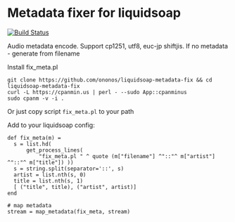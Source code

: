 # Metadata fixer for liquidsoap

[![Build Status][travis-image]][travis-url]

Audio metadata encode.
Support cp1251, utf8, euc-jp shiftjis.
If no metadata - generate from filename



Install fix_meta.pl

```shell
git clone https://github.com/ononos/liquidsoap-metadata-fix && cd liquidsoap-metadata-fix
curl -L https://cpanmin.us | perl - --sudo App::cpanminus
sudo cpanm -v -i .
```

Or just copy script `fix_meta.pl` to your path

Add to your liquidsoap config:

```
def fix_meta(m) =
  s = list.hd(
      get_process_lines(
          "fix_meta.pl " ^ quote (m["filename"] ^"::"^ m["artist"] ^"::"^ m["title"]) ))
  s = string.split(separator='::', s)
  artist = list.nth(s, 0)
  title = list.nth(s, 1)
  [ ("title", title), ("artist", artist)]
end

# map metadata
stream = map_metadata(fix_meta, stream)
```

[travis-url]: https://travis-ci.org/ononos/liquidsoap-metadata-fix
[travis-image]: http://img.shields.io/travis/ononos/liquidsoap-metadata-fix
